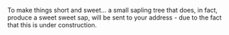 To make things short and sweet... a small sapling tree that does, in fact, produce a sweet sweet sap, will be sent to your address - due to the fact that this is under construction.
